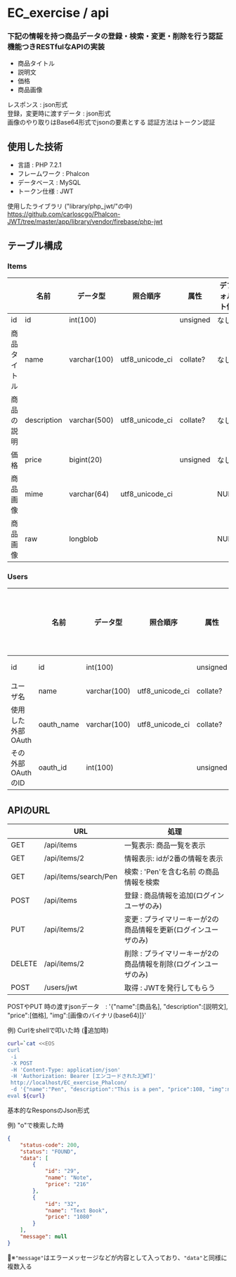 # EC_exercise  / api


### 下記の情報を持つ商品データの登録・検索・変更・削除を行う認証機能つきRESTfulなAPIの実装   

- 商品タイトル
- 説明文
- 価格
- 商品画像

レスポンス : json形式  
登録，変更時に渡すデータ : json形式  
画像のやり取りはBase64形式でjsonの要素とする
認証方法はトークン認証



## 使用した技術
- 言語 : PHP 7.2.1
- フレームワーク : Phalcon
- データベース : MySQL  
- トークン仕様 : JWT

使用したライブラリ ("library/php_jwt/"の中)  
https://github.com/carloscgo/Phalcon-JWT/tree/master/app/library/vendor/firebase/php-jwt


## テーブル構成
### Items

|           |名前        |データ型      |照合順序        | 属性     | デフォルト値|           その他|  
|-----------|-----------|-------------|---------------|---------| ----------|---------------|  
|         id|         id|     int(100)|               | unsigned|        なし| AUTO_INCREMENT| 
| 商品タイトル|       name| varchar(100)|utf8_unicode_ci| collate?|        なし|               |  
|   商品の説明|description| varchar(500)|utf8_unicode_ci| collate?|        なし|               |  
|        価格|      price|   bigint(20)|               | unsigned|        なし|               | 
|     商品画像|      mime|   varchar(64)|utf8_unicode_ci|         |       NULL|               | 
|     商品画像|      raw |      longblob|               |         |       NULL|               |  

  
### Users

|               |名前      |データ型      |照合順序        | 属性     | デフォルト値|           その他|  
|---------------|---------|-------------|---------------|---------| ----------|---------------|  
|             id|       id|     int(100)|               | unsigned|        なし| AUTO_INCREMENT| 
|        ユーザ名|      name| varchar(100)|utf8_unicode_ci| collate?|        なし|               |  
|使用した外部OAuth|oauth_name|varchar(100)|utf8_unicode_ci| collate?|        なし|               |  
|その外部OAuthのID| oauth_id|     int(100)|               | unsigned|        なし|               | 


## APIのURL


|      |URL                  |処理                                                   |  
|------|---------------------|------------------------------------------------------|  
|   GET|           /api/items|一覧表示:                                   商品一覧を表示|  
|   GET|         /api/items/2|情報表示:                              idが2番の情報を表示| 
|   GET|/api/items/search/Pen|検索   :                   'Pen'を含む名前 の商品情報を検索| 
|  POST|           /api/items|登録   :                  商品情報を追加(ログインユーザのみ)|  
|   PUT|         /api/items/2|変更   : プライマリーキーが2の商品情報を更新(ログインユーザのみ)|  
|DELETE|         /api/items/2|削除   : プライマリーキーが2の商品情報を削除(ログインユーザのみ)|  
|  POST|           /users/jwt|取得   :                               JWTを発行してもらう|  
  

POSTやPUT 時の渡すjsonデータ　: '{"name":[商品名], "description":[説明文], "price":[価格], "img":[画像のバイナリ(base64)]}'

例) Curlをshellで叩いた時 (追加時)

```curl.sh
curl=`cat <<EOS
curl
 -i
 -X POST
 -H 'Content-Type: application/json'
 -H 'Authorization: Bearer [エンコードされたJWT]'
 http://localhost/EC_exercise_Phalcon/
 -d '{"name":"Pen", "description":"This is a pen", "price":108, "img":null}' 
eval ${curl}
```


基本的なResponsのJson形式

例) "o"で検索した時 

```response.json
{
    "status-code": 200,
    "status": "FOUND",
    "data": [
        {
            "id": "29",
            "name": "Note",
            "price": "216"
        },
        {
            "id": "32",
            "name": "Text Book",
            "price": "1080"
        }
    ],
    "message": null
}
```

※`"message"`はエラーメッセージなどが内容として入っており、`"data"`と同様に複数入る





